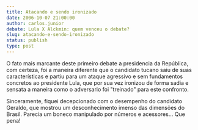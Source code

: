 ```yaml
---
title: Atacando e sendo ironizado
date: 2006-10-07 21:00:00
author: carlos.junior
debate: Lula X Alckmin: quem venceu o debate?
slug: atacando-e-sendo-ironizado
status: publish 
type: post
---
```


O fato mais marcante deste primeiro debate a presidencia da República, com certeza, foi a maneira diferente que o candidato tucano saiu de suas características e partiu para um ataque agressivo e sem fundamentos concretos ao presidente Lula, que por sua vez ironizou de forma sadia e sensata a maneira como o adversario foi "treinado" para este confronto.


Sinceramente, fiquei decepcionado com o desempenho do candidato Geraldo, que mostrou um desconhecimento imenso das dimensões do Brasil. Parecia um boneco manipulado por números e acessores... Que pena!


